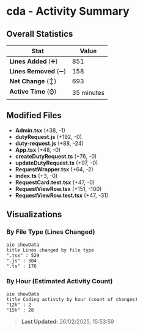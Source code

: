# cda - Activity Summary 

## Overall Statistics

| Stat                   | Value                                                             |
| ---------------------- | ----------------------------------------------------------------- |
| **Lines Added** (➕)   | 851                                          |
| **Lines Removed** (➖) | 158                                        |
| **Net Change** (↕)    | 693                |
| **Active Time** (⌚)   | 35 minutes |


## Modified Files
- **Admin.tsx** (+38, -1)
- **dutyRequest.js** (+192, -0)
- **duty-request.js** (+88, -24)
- **App.tsx** (+48, -0)
- **createDutyRequest.ts** (+76, -0)
- **updateDutyRequest.ts** (+97, -0)
- **RequestWrapper.tsx** (+64, -2)
- **index.ts** (+3, -0)
- **RequestCard.test.tsx** (+47, -0)
- **RequestViewRow.tsx** (+151, -100)
- **RequestViewRow.test.tsx** (+47, -31)

## Visualizations

### By File Type (Lines Changed)

```mermaid
pie showData
title Lines changed by file type
".tsx" : 529
".js" : 304
".ts" : 176
```

### By Hour (Estimated Activity Count)

```mermaid
pie showData
title Coding activity by hour (count of changes)
"12h" : 2
"15h" : 28
```


> **Last Updated:** 26/02/2025, 15:53:59